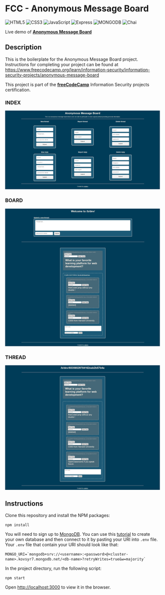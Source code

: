 # FCC - Anonymous Message Board

![HTML5](https://img.shields.io/badge/html5-%23E34F26.svg?style=for-the-badge&logo=html5&logoColor=white)
![CSS3](https://img.shields.io/badge/css3-%231572B6.svg?style=for-the-badge&logo=css3&logoColor=white)
![JavaScript](https://img.shields.io/badge/javascript-%23323330.svg?style=for-the-badge&logo=javascript&logoColor=%23F7DF1E)
![Express](https://img.shields.io/badge/Express%20js-000000?style=for-the-badge&logo=express&logoColor=white)
![MONGODB](https://img.shields.io/badge/MongoDB-4EA94B?style=for-the-badge&logo=mongodb&logoColor=white)
![Chai](https://img.shields.io/badge/chai-A30701?style=for-the-badge&logo=chai&logoColor=white)

Live demo of **[Anonymous Message Board](https://boilerplate-project-messageboard.odakris.repl.co/)**

## Description

This is the boilerplate for the Anonymous Message Board project. Instructions for completing your project can be found at https://www.freecodecamp.org/learn/information-security/information-security-projects/anonymous-message-board

This project is part of the **[freeCodeCamp](https://www.freecodecamp.org/learn/information-security/)** Information Security projects certification.

### INDEX
<p align="center">
  <img src="./public/images/messageboard1.png">
</p>

### BOARD
<p align="center">
  <img src="./public/images/messageboard2.png">
</p>

### THREAD
<p align="center">
  <img src="./public/images/messageboard3.png">
</p>

## Instructions

Clone this repository and install the NPM packages:

```
npm install
```

You will need to sign up to [MongoDB](<[https://account.mongodb.com/account/login?signedOut=true](https://account.mongodb.com/account/login)>). You can use this [tutorial](https://www.freecodecamp.org/news/get-started-with-mongodb-atlas/) to create your own database and then connect to it by pasting your URI into `.env` file. Your `.env` file that contain your URI should look like that:

```
MONGO_URI=`mongodb+srv://<username>:<password>@<cluster-name>.kovsyr7.mongodb.net/<db-name>?retryWrites=true&w=majority`
```

In the project directory, run the following script:

```
npm start
```

Open [http://localhost:3000](http://localhost:3000) to view it in the browser.